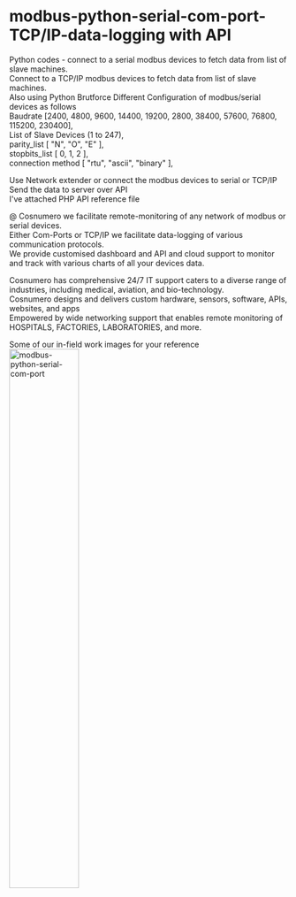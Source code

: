# modbus-python-serial-com-port-TCP/IP-data-logging with API
Python codes - connect to a serial modbus devices to fetch data from list of slave machines.<br>
Connect to a TCP/IP modbus devices to fetch data from list of slave machines.<br>
Also using Python Brutforce Different Configuration of modbus/serial devices as follows <br>
   Baudrate [2400, 4800, 9600, 14400, 19200, 2800, 38400, 57600, 76800, 115200, 230400],<br>
   List of Slave Devices (1 to 247),<br>
   parity_list [ "N", "O", "E" ],<br>
   stopbits_list [ 0, 1, 2 ],<br>
   connection method [ "rtu", "ascii", "binary" ],<br>

Use Network extender or connect the modbus devices to serial or TCP/IP </br>
Send the data to server over API </br>
I've attached PHP API reference file <br>

@ Cosnumero we facilitate remote-monitoring of any network of modbus or serial devices. <br>
Either Com-Ports or TCP/IP we facilitate data-logging of various communication protocols. <br>
We provide customised dashboard and API and cloud support to monitor and track with various charts of all your devices data. <br> 

Cosnumero has comprehensive 24/7 IT support caters to a diverse range of industries, including medical, aviation, and bio-technology. <br>
Cosnumero designs and delivers custom hardware, sensors, software, APIs, websites, and apps <br>
Empowered by wide networking support that enables remote monitoring of HOSPITALS, FACTORIES, LABORATORIES, and more.<br>

Some of our in-field work images for your reference <br>
<img alt="modbus-python-serial-com-port" height="50%" src="https://github.com/thamo-nature/modbus-python-serial-com-port/blob/main/mobus_device_splitter.jpg" >

